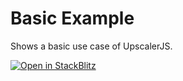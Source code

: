 # Basic Example

Shows a basic use case of UpscalerJS.

<a href="https://stackblitz.com/github/thekevinscott/upscalerjs/tree/main/examples/basic" target="_blank">
  <img
    src="https://developer.stackblitz.com/img/open_in_stackblitz.svg"
    alt="Open in StackBlitz"
  />
</a>
